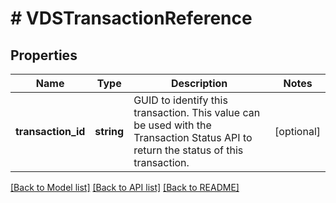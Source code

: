 # # VDSTransactionReference

## Properties

Name | Type | Description | Notes
------------ | ------------- | ------------- | -------------
**transaction_id** | **string** | GUID to identify this transaction. This value can be used with the Transaction Status API to return the status of this transaction. | [optional]

[[Back to Model list]](../../README.md#models) [[Back to API list]](../../README.md#endpoints) [[Back to README]](../../README.md)
